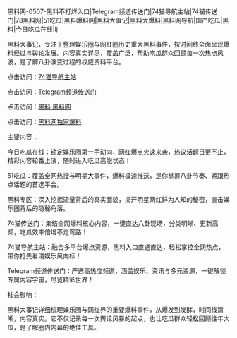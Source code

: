 #
黑料网-0507-黑料不打烊入口|Telegram频道传送门|74猫导航主站|74猫传送门|78黑料网|51吃瓜|黑料曝料网|黑料大事记|黑料大爆料|黑料网导航|国产吃瓜|黑料|今日吃瓜在线|lj

黑料大事记，专注于整理娱乐圈与网红圈历史重大黑料事件，按时间线全面呈现爆料经过与舆论发展。内容真实详尽，覆盖广泛，帮助吃瓜群众回顾每一次热点风波，是了解八卦演变过程的权威资料平台。


点击访问：<a href="https://74mao.com/">74猫导航主站</a>

点击访问：<a href="https://74mao.com/">Telegram频道传送门</a>

点击访问：<a href="https://sdbsd.pages.dev/">黑料·黑料网</a>

点击访问：<a href="https://qfwfg.pages.dev/">黑料网独家爆料</a>

主要内容：

今日吃瓜在线：锁定娱乐圈第一手动向，网红爆点火速来袭，热议话题日更不止，精彩内容轮番上演，随时进入吃瓜高能状态！

51吃瓜：覆盖全网热搜与明星大事件，爆料极速推送，是你掌握八卦节奏、紧跟热点话题的首选平台。

黑料专区：深入挖掘流量背后的真实面貌，揭开明星网红鲜为人知的秘密，直击娱乐圈背后的隐秘角落。

74猫传送门：集结全网爆料核心内容，一键直达八卦现场，分类明晰、更新高频，吃瓜效率倍增不走弯路！

74猫导航主站：融合多平台爆点资源，黑料入口直通直达，轻松掌控全网热点，带你抢先看清娱乐风向标！

Telegram频道传送门：严选高热度频道，涵盖娱乐、资讯与多元资源，一键解锁专属内容宇宙，尽览精彩世界！

社会影响：

黑料大事记详细梳理娱乐圈与网红界的重要爆料事件，从爆发到发酵，时间线清晰，内容真实。它不仅记录每一次舆论风暴的起点，也让吃瓜群众轻松回顾往年大瓜，是了解圈内内幕的绝佳工具。

<span style="display:none;">[Canonical link](https://github.com/vvbb0705/2110 ）</span>
